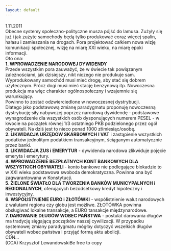 ```yaml
---
layout: default
---
```

<!--90--><p style="margin: 0px 0px 18px; font-size: 18px; font-family: Helvetica;">
1.11.2011<br>Obecne systemy społeczno-polityczne musza pójść do lamusa. Zużyły się już i jak zużyte samochody będą tylko produkować coraz więcej spalin, hałasu i zamieszania na drogach. Pora projektować całkiem nowa wizję komunikacji społecznej, wizję na miarę XXI wieku, na miarę epoki informacji.<br>Oto ona:<br><b>1. WPROWADZENIE NARODOWEJ DYWIDENDY</b><br>Przede wszystkim pora zauważyć, że w świecie tak powiązanym zależnościami, jak dzisiejszy, nikt niczego nie produkuje sam. Wyprodukowany samochód musi mieć drogę, aby stać się dobrem użytecznym. Prócz dogi musi mieć stację benzynową itp. Nowoczesna produkcja ma więc charakter ogólnospołeczny i wzajemnie się warunkujący.<br>Powinno to zostać odzwierciedlone w nowoczesnej dystrybucji.<br>Dlatego jako podstawową zmianę paradygmatu proponuję nowoczesną dystrybucję siły nabywczej poprzez narodową dywidendę - podstawowe wynagrodzenie dla wszystkich osób dysponujących numerem PESEL - w kwocie na początek równej 1/3 ostatniego PKB podzielonego przez ogół obywateli. Na dziś jest to nieco ponad 1000 zł/miesiąc/osobę.<br><b>2. LIKWIDACJA URZĘDÓW SKARBOWYCH I VAT</b> i zastąpienie wszystkich podatków jednolitym podatkiem transakcyjnym, ściąganym automatycznie przez banki.<br><b>3. LIKWIDACJA ZUS i EMERYTUR</b> - dywidenda narodowa zlikwiduje pojęcie emeryta i emerytury.<br><b>4. WPROWADZENIE BEZPŁATNYCH KONT BANKOWYCH DLA WSZYSTKICH OBYWATELI </b>- konto bankowe nie podlegające blokadzie to w XXI wieku podstawowa swoboda demokratyczna. Powinna ona być zagwarantowana w Konstytucji.<br><b>5. ZIELONE ŚWIATŁO DLA TWORZENIA BANKÓW MUNICYPALNYCH i REGIONALNYCH</b>, oferujących bezodsetkowy kredyt hipoteczny i inwestycyjny.<br><b>6. WSPÓŁISTNIENIE EURO i ZŁOTÓWKI</b> - współistnienie walut narodowych z walutami regionu czy globu jest możliwe. ZŁOTÓWKA powinna obsługiwać lokalne transakcje, a EURO tansakcje międzynarodowe.<br><b>7. DAROWANIE DŁUGÓW WOBEC PAŃSTWA</b> - postulat darowania długów ma tradycję sięgającą początków naszej cywilizacji. W przypadku systemowej zmiany paradygmatu mógłby dotyczyć wszelkich długów obywateli wobec państwa i przyjąć formą aktu abolicji.<br>CDN...<br>(CCA) Krzysztof LewandowskiBe free to copy<br></p>